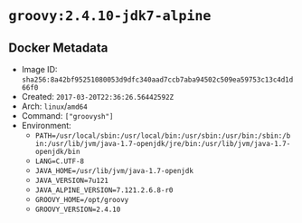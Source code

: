 # `groovy:2.4.10-jdk7-alpine`

## Docker Metadata

- Image ID: `sha256:8a42bf95251080053d9dfc340aad7ccb7aba94502c509ea59753c13c4d1d66f0`
- Created: `2017-03-20T22:36:26.56442592Z`
- Arch: `linux`/`amd64`
- Command: `["groovysh"]`
- Environment:
  - `PATH=/usr/local/sbin:/usr/local/bin:/usr/sbin:/usr/bin:/sbin:/bin:/usr/lib/jvm/java-1.7-openjdk/jre/bin:/usr/lib/jvm/java-1.7-openjdk/bin`
  - `LANG=C.UTF-8`
  - `JAVA_HOME=/usr/lib/jvm/java-1.7-openjdk`
  - `JAVA_VERSION=7u121`
  - `JAVA_ALPINE_VERSION=7.121.2.6.8-r0`
  - `GROOVY_HOME=/opt/groovy`
  - `GROOVY_VERSION=2.4.10`
